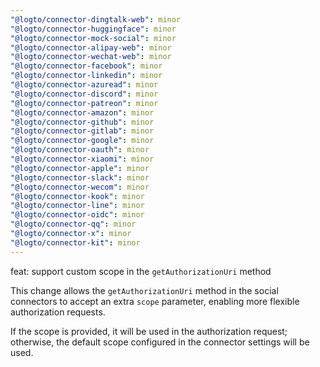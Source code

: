 ```yaml
---
"@logto/connector-dingtalk-web": minor
"@logto/connector-huggingface": minor
"@logto/connector-mock-social": minor
"@logto/connector-alipay-web": minor
"@logto/connector-wechat-web": minor
"@logto/connector-facebook": minor
"@logto/connector-linkedin": minor
"@logto/connector-azuread": minor
"@logto/connector-discord": minor
"@logto/connector-patreon": minor
"@logto/connector-amazon": minor
"@logto/connector-github": minor
"@logto/connector-gitlab": minor
"@logto/connector-google": minor
"@logto/connector-oauth": minor
"@logto/connector-xiaomi": minor
"@logto/connector-apple": minor
"@logto/connector-slack": minor
"@logto/connector-wecom": minor
"@logto/connector-kook": minor
"@logto/connector-line": minor
"@logto/connector-oidc": minor
"@logto/connector-qq": minor
"@logto/connector-x": minor
"@logto/connector-kit": minor
---
```


feat: support custom scope in the `getAuthorizationUri` method

This change allows the `getAuthorizationUri` method in the social connectors to accept an extra `scope` parameter, enabling more flexible authorization requests.

If the scope is provided, it will be used in the authorization request; otherwise, the default scope configured in the connector settings will be used.
